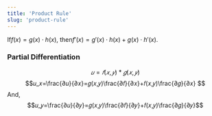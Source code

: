 ```yaml
---
title: 'Product Rule'
slug: 'product-rule'
---
```


 If$f(x) = g(x) \cdot h(x)$, then$f'(x) = g'(x) \cdot h(x) + g(x) \cdot h'(x)$.
### Partial Differentiation
$$𝑢=𝑓(𝑥,𝑦)*𝑔(𝑥,𝑦)$$
$$𝑢_𝑥=\frac{∂𝑢}{∂𝑥}=𝑔(𝑥,𝑦)\frac{∂𝑓}{∂𝑥}+𝑓(𝑥,𝑦)\frac{∂𝑔}{∂𝑥} $$
And, 
$$𝑢_𝑦=\frac{∂𝑢}{∂𝑦}=𝑔(𝑥,𝑦)\frac{∂𝑓}{∂𝑦}+𝑓(𝑥,𝑦)\frac{∂𝑔}{∂𝑦}$$